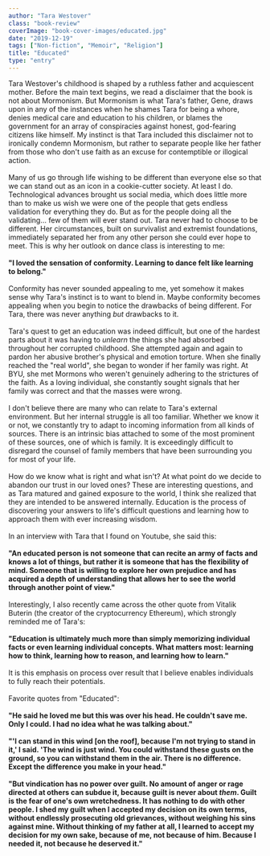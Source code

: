 ```yaml
---
author: "Tara Westover"
class: "book-review"
coverImage: "book-cover-images/educated.jpg"
date: "2019-12-19"
tags: ["Non-fiction", "Memoir", "Religion"]
title: "Educated"
type: "entry"
---
```


Tara Westover's childhood is shaped by a ruthless father and acquiescent mother. Before the main text begins, we read a disclaimer that the book is not about Mormonism. But Mormonism is what Tara's father, Gene, draws upon in any of the instances when he shames Tara for being a whore, denies medical care and education to his children, or blames the government for an array of conspiracies against honest, god-fearing citizens like himself. My instinct is that Tara included this disclaimer not to ironically condemn Mormonism, but rather to separate people like her father from those who don't use faith as an excuse for contemptible or illogical action.
<br />
<br />
Many of us go through life wishing to be different than everyone else so that we can stand out as an icon in a cookie-cutter society. At least I do. Technological advances brought us social media, which does little more than to make us wish we were one of the people that gets endless validation for everything they do. But as for the people doing all the validating... few of them will ever stand out. Tara never had to choose to be different. Her circumstances, built on survivalist and extremist foundations, immediately separated her from any other person she could ever hope to meet. This is why her outlook on dance class is interesting to me:
<br/>
<br/>
<b>"I loved the sensation of conformity. Learning to dance felt like learning to belong."</b>
<br/>
<br/>
Conformity has never sounded appealing to me, yet somehow it makes sense why Tara's instinct is to want to blend in. Maybe conformity becomes appealing when you begin to notice the drawbacks of being different. For Tara, there was never anything <em>but</em> drawbacks to it.
<br />
<br />
Tara's quest to get an education was indeed difficult, but one of the hardest parts about it was having to <em>unlearn</em> the things she had absorbed throughout her corrupted childhood. She attempted again and again to pardon her abusive brother's physical and emotion torture. When she finally reached the "real world", she began to wonder if her family was right. At BYU, she met Mormons who weren't genuinely adhering to the strictures of the faith. As a loving individual, she constantly sought signals that her family was correct and that the masses were wrong.
<br />
<br />
I don't believe there are many who can relate to Tara's external environment. But her internal struggle is all too familiar. Whether we know it or not, we constantly try to adapt to incoming information from all kinds of sources. There is an intrinsic bias attached to some of the most prominent of these sources, one of which is family. It is exceedingly difficult to disregard the counsel of family members that have been surrounding you for most of your life.
<br />
<br />
How do we know what is right and what isn't? At what point do we decide to abandon our trust in our loved ones? These are interesting questions, and as Tara matured and gained exposure to the world, I think she realized that they are intended to be answered internally. Education is the process of discovering your answers to life's difficult questions and learning how to approach them with ever increasing wisdom.
<br />
<br />
In an interview with Tara that I found on Youtube, she said this:
<br/>
<br/>
<b>"An educated person is not someone that can recite an army of facts and knows a lot of things, but rather it is someone that has the flexibility of mind. Someone that is willing to explore her own prejudice and has acquired a depth of understanding that allows her to see the world through another point of view."</b>
<br/>
<br/>
Interestingly, I also recently came across the other quote from Vitalik Buterin (the creator of the cryptocurrency Ethereum), which strongly reminded me of Tara's:
<br/>
<br/>
<b>"Education is ultimately much more than simply memorizing individual facts or even learning individual concepts. What matters most: learning how to think, learning how to reason, and learning how to learn."</b>
<br/>
<br/>
It is this emphasis on process over result that I believe enables individuals to fully reach their potentials.
<br />
<br />
Favorite quotes from "Educated":
<br/>
<br/>
<b>"He said he loved me but this was over his head. He couldn't save me. Only I could. I had no idea what he was talking about."</b>
<br/>
<br/>
<b>"'I can stand in this wind [on the roof], because I'm not trying to stand in it,' I said. 'The wind is just wind. You could withstand these gusts on the ground, so you can withstand them in the air. There is no difference. Except the difference you make in your head."</b>
<br/>
<br/>
<b>"But vindication has no power over guilt. No amount of anger or rage directed at others can subdue it, because guilt is never about <em>them</em>. Guilt is the fear of one's own wretchedness. It has nothing to do with other people. I shed my guilt when I accepted my decision on its own terms, without endlessly prosecuting old grievances, without weighing his sins against mine. Without thinking of my father at all, I learned to accept my decision for my own sake, because of me, not because of him. Because I needed it, not because he deserved it."</b>
